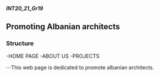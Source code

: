 ##### INT20_21_Gr19
## Promoting Albanian architects 

### Structure 
-HOME PAGE
-ABOUT US
-PROJECTS

⋅⋅⋅This web page is dedicated to promote albanian architects.
